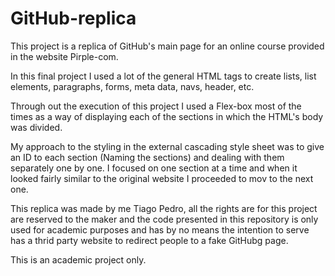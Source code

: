 # GitHub-replica
This project is a replica of GitHub's main page for an online course provided in the website Pirple-com.

In this final project I used a lot of the general HTML tags to create lists, list elements, paragraphs, forms, meta data, navs, header, etc.

Through out the execution of this project I used a Flex-box most of the times as a way of displaying each of the sections in which the HTML's body was divided.

My approach to the styling in the external cascading style sheet was to give an ID to each section (Naming the sections) and dealing with them separately one by one. I focused on one section at a time and when it looked fairly similar to the original website I proceeded to mov to the next one.

This replica was made by me Tiago Pedro, all the rights are for this project are reserved to the maker and the code presented in this repository is only used for academic purposes and has by no means the intention to serve has a thrid party website to redirect people to a fake GitHubg page.

This is an academic project only.
